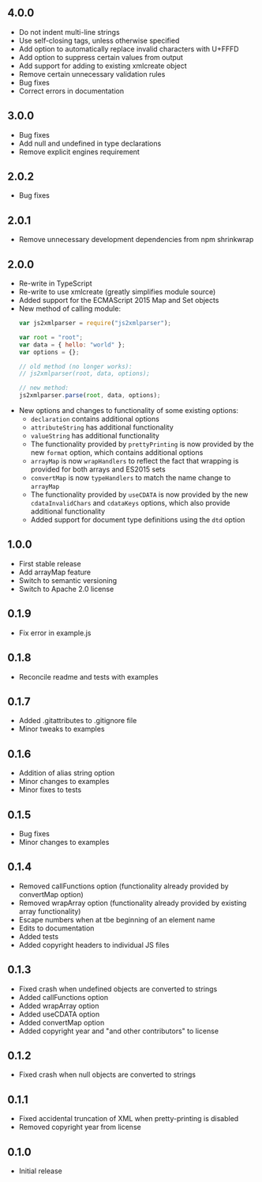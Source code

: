 ## 4.0.0 ##

* Do not indent multi-line strings
* Use self-closing tags, unless otherwise specified
* Add option to automatically replace invalid characters with U+FFFD
* Add option to suppress certain values from output
* Add support for adding to existing xmlcreate object
* Remove certain unnecessary validation rules
* Bug fixes
* Correct errors in documentation

## 3.0.0 ##

* Bug fixes
* Add null and undefined in type declarations
* Remove explicit engines requirement

## 2.0.2 ##

* Bug fixes

## 2.0.1 ##

* Remove unnecessary development dependencies from npm shrinkwrap

## 2.0.0 ##

* Re-write in TypeScript
* Re-write to use xmlcreate (greatly simplifies module source)
* Added support for the ECMAScript 2015 Map and Set objects
* New method of calling module:
  ```javascript
  var js2xmlparser = require("js2xmlparser");

  var root = "root";
  var data = { hello: "world" };
  var options = {};
  
  // old method (no longer works):
  // js2xmlparser(root, data, options);
  
  // new method:
  js2xmlparser.parse(root, data, options);
  ```
* New options and changes to functionality of some existing options:
  * `declaration` contains additional options
  * `attributeString` has additional functionality
  * `valueString` has additional functionality
  * The functionality provided by `prettyPrinting` is now provided by the new
    `format` option, which contains additional options
  * `arrayMap` is now `wrapHandlers` to reflect the fact that wrapping is 
    provided for both arrays and ES2015 sets
  * `convertMap` is now `typeHandlers` to match the name change to `arrayMap`
  * The functionality provided by `useCDATA` is now provided by the new 
    `cdataInvalidChars` and `cdataKeys` options, which also provide additional
    functionality
  * Added support for document type definitions using the `dtd` option

## 1.0.0 ##

* First stable release
* Add arrayMap feature
* Switch to semantic versioning
* Switch to Apache 2.0 license

## 0.1.9 ##

* Fix error in example.js

## 0.1.8 ##

* Reconcile readme and tests with examples

## 0.1.7 ##

* Added .gitattributes to .gitignore file
* Minor tweaks to examples

## 0.1.6 ##

* Addition of alias string option
* Minor changes to examples
* Minor fixes to tests

## 0.1.5 ##

* Bug fixes
* Minor changes to examples

## 0.1.4 ##

* Removed callFunctions option (functionality already provided by convertMap option)
* Removed wrapArray option (functionality already provided by existing array functionality)
* Escape numbers when at tbe beginning of an element name
* Edits to documentation
* Added tests
* Added copyright headers to individual JS files

## 0.1.3 ##

* Fixed crash when undefined objects are converted to strings
* Added callFunctions option
* Added wrapArray option
* Added useCDATA option
* Added convertMap option
* Added copyright year and "and other contributors" to license

## 0.1.2 ##

* Fixed crash when null objects are converted to strings

## 0.1.1 ##

* Fixed accidental truncation of XML when pretty-printing is disabled
* Removed copyright year from license

## 0.1.0 ##

* Initial release
